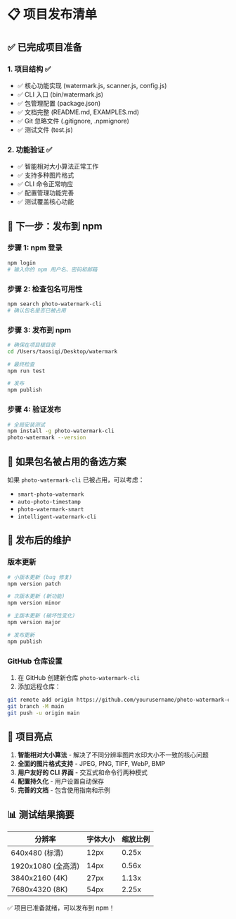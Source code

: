 # 📋 项目发布清单

## ✅ 已完成项目准备

### 1. 项目结构 ✅

- ✅ 核心功能实现 (watermark.js, scanner.js, config.js)
- ✅ CLI 入口 (bin/watermark.js)
- ✅ 包管理配置 (package.json)
- ✅ 文档完整 (README.md, EXAMPLES.md)
- ✅ Git 忽略文件 (.gitignore, .npmignore)
- ✅ 测试文件 (test.js)

### 2. 功能验证 ✅

- ✅ 智能相对大小算法正常工作
- ✅ 支持多种图片格式
- ✅ CLI 命令正常响应
- ✅ 配置管理功能完善
- ✅ 测试覆盖核心功能

## 🚀 下一步：发布到 npm

### 步骤 1: npm 登录

```bash
npm login
# 输入你的 npm 用户名、密码和邮箱
```

### 步骤 2: 检查包名可用性

```bash
npm search photo-watermark-cli
# 确认包名是否已被占用
```

### 步骤 3: 发布到 npm

```bash
# 确保在项目根目录
cd /Users/taosiqi/Desktop/watermark

# 最终检查
npm run test

# 发布
npm publish
```

### 步骤 4: 验证发布

```bash
# 全局安装测试
npm install -g photo-watermark-cli
photo-watermark --version
```

## 🔧 如果包名被占用的备选方案

如果 `photo-watermark-cli` 已被占用，可以考虑：

- `smart-photo-watermark`
- `auto-photo-timestamp`
- `photo-watermark-smart`
- `intelligent-watermark-cli`

## 📝 发布后的维护

### 版本更新

```bash
# 小版本更新 (bug 修复)
npm version patch

# 次版本更新 (新功能)
npm version minor

# 主版本更新 (破坏性变化)
npm version major

# 发布更新
npm publish
```

### GitHub 仓库设置

1. 在 GitHub 创建新仓库 `photo-watermark-cli`
2. 添加远程仓库：

```bash
git remote add origin https://github.com/yourusername/photo-watermark-cli.git
git branch -M main
git push -u origin main
```

## 🎯 项目亮点

1. **智能相对大小算法** - 解决了不同分辨率图片水印大小不一致的核心问题
2. **全面的图片格式支持** - JPEG, PNG, TIFF, WebP, BMP
3. **用户友好的 CLI 界面** - 交互式和命令行两种模式
4. **配置持久化** - 用户设置自动保存
5. **完善的文档** - 包含使用指南和示例

## 📊 测试结果摘要

| 分辨率             | 字体大小 | 缩放比例 |
| ------------------ | -------- | -------- |
| 640x480 (标清)     | 12px     | 0.25x    |
| 1920x1080 (全高清) | 14px     | 0.56x    |
| 3840x2160 (4K)     | 27px     | 1.13x    |
| 7680x4320 (8K)     | 54px     | 2.25x    |

✅ 项目已准备就绪，可以发布到 npm！
